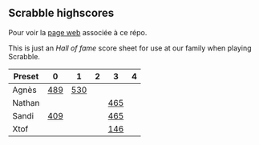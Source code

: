 ## Scrabble highscores

Pour voir la [page web](https://cerisara.github.io/ScrabbleHighscores/) associée à ce répo.

This is just an *Hall of fame* score sheet for use at our family when playing Scrabble.

| Preset | 0 | 1 | 2 | 3 | 4 |
| ------ | - | - | - | - | - |
| Agnès  | [489](gA1.txt) | [530](gA2.txt) |   |   |   |
| Nathan |   |   |   | [465](gN1.txt) |   |
| Sandi | [409](gS1.txt)  |   |   | [465](gN1.txt) |   |
| Xtof   |   |   |   | [146](gX1.txt) |   |

